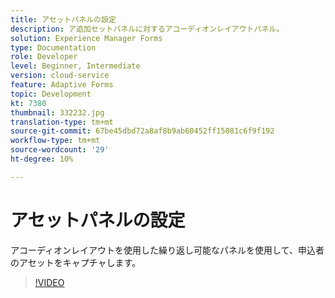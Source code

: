 ```yaml
---
title: アセットパネルの設定
description: ア追加セットパネルに対するアコーディオンレイアウトパネル。
solution: Experience Manager Forms
type: Documentation
role: Developer
level: Beginner, Intermediate
version: cloud-service
feature: Adaptive Forms
topic: Development
kt: 7380
thumbnail: 332232.jpg
translation-type: tm+mt
source-git-commit: 67be45dbd72a8af8b9ab60452ff15081c6f9f192
workflow-type: tm+mt
source-wordcount: '29'
ht-degree: 10%

---
```



# アセットパネルの設定

アコーディオンレイアウトを使用した繰り返し可能なパネルを使用して、申込者のアセットをキャプチャします。

>[!VIDEO](https://video.tv.adobe.com/v/332232?quality=12&learn=on)

